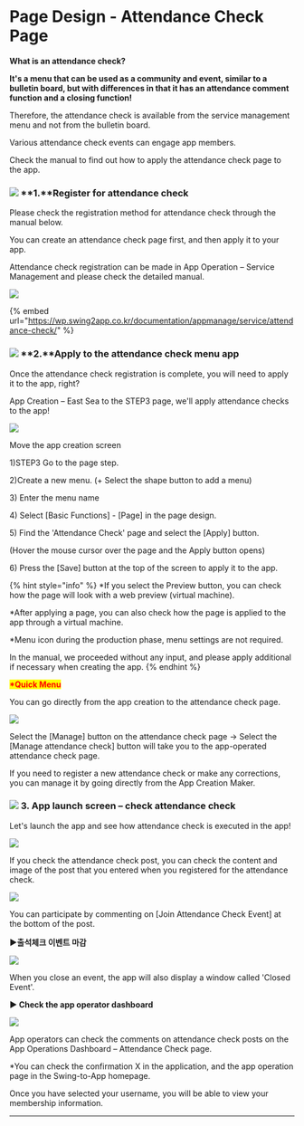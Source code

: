 # Page Design - Attendance Check Page

**What is an attendance check?**

**It's a menu that can be used as a community and event, similar to a bulletin board, but with differences in that it has an attendance comment function and a closing function!**

Therefore, the attendance check is available from the service management menu and not from the bulletin board.

Various attendance check events can engage app members.

Check the manual to find out how to apply the attendance check page to the app.

### ![](https://wp.swing2app.co.kr/wp-content/uploads/2018/09/%EB%8B%A8%EB%9D%BD1-1.png) **1.**Register for attendance check

Please check the registration method for attendance check through the manual below.

You can create an attendance check page first, and then apply it to your app.

Attendance check registration can be made in App Operation – Service Management and please check the detailed manual.

![](https://wp.swing2app.co.kr/wp-content/uploads/2022/07/%EC%B6%9C%EC%84%9D%EC%B2%B4%ED%81%AC1\_2020.03.png)

{% embed url="https://wp.swing2app.co.kr/documentation/appmanage/service/attendance-check/" %}

### ![](https://wp.swing2app.co.kr/wp-content/uploads/2018/09/%EB%8B%A8%EB%9D%BD1-1.png) **2.**Apply to the attendance check menu app

Once the attendance check registration is complete, you will need to apply it to the app, right?

App Creation – East Sea to the STEP3 page, we'll apply attendance checks to the app!

![](https://wp.swing2app.co.kr/wp-content/uploads/2022/07/%EC%B6%9C%EC%84%9D%EC%B2%B4%ED%81%AC.png)

Move the app creation screen

1\)STEP3 Go to the page step.

2\)Create a new menu. (+ Select the shape button to add a menu)

3\) Enter the menu name

4\) Select \[Basic Functions] - \[Page] in the page design.

5\) Find the 'Attendance Check' page and select the \[Apply] button.

(Hover the mouse cursor over the page and the Apply button opens)

6\) Press the \[Save] button at the top of the screen to apply it to the app.

{% hint style="info" %}
\*If you select the Preview button, you can check how the page will look with a web preview (virtual machine).

\*After applying a page, you can also check how the page is applied to the app through a virtual machine.

\*Menu icon during the production phase, menu settings are not required.

In the manual, we proceeded without any input, and please apply additional if necessary when creating the app.
{% endhint %}

<mark style="color:red;">**\*Quick Menu**</mark>

You can go directly from the app creation to the attendance check page.

![](https://wp.swing2app.co.kr/wp-content/uploads/2022/07/%EC%B6%9C%EC%84%9D%EC%B2%B4%ED%81%AC2.png)

Select the \[Manage] button on the attendance check page → Select the \[Manage attendance check] button will take you to the app-operated attendance check page.

If you need to register a new attendance check or make any corrections, you can manage it by going directly from the App Creation Maker.

### ![](https://wp.swing2app.co.kr/wp-content/uploads/2018/09/%EB%8B%A8%EB%9D%BD1-1.png) **3.** App launch screen – check attendance check

Let's launch the app and see how attendance check is executed in the app!

![](https://wp.swing2app.co.kr/wp-content/uploads/2018/10/%EC%B6%9C%EC%84%9D%EC%B2%B4%ED%81%AC3\_20.03.png)

If you check the attendance check post, you can check the content and image of the post that you entered when you registered for the attendance check.

![](https://wp.swing2app.co.kr/wp-content/uploads/2018/10/%EC%B6%9C%EC%84%9D%EC%B2%B4%ED%81%AC4\_20.03.png)

You can participate by commenting on \[Join Attendance Check Event] at the bottom of the post.

**▶출석체크 이벤트 마감**

![](https://wp.swing2app.co.kr/wp-content/uploads/2018/10/%EC%B6%9C%EC%84%9D%EC%B2%B4%ED%81%AC5\_20.03.png)

When you close an event, the app will also display a window called 'Closed Event'.

**▶ Check the app operator dashboard**

![](https://wp.swing2app.co.kr/wp-content/uploads/2018/10/%EC%B6%9C%EC%84%9D%EC%B2%B4%ED%81%AC6\_20.03.png)

App operators can check the comments on attendance check posts on the App Operations Dashboard – Attendance Check page.

\*You can check the confirmation X in the application, and the app operation page in the Swing-to-App homepage.

Once you have selected your username, you will be able to view your membership information.

***
